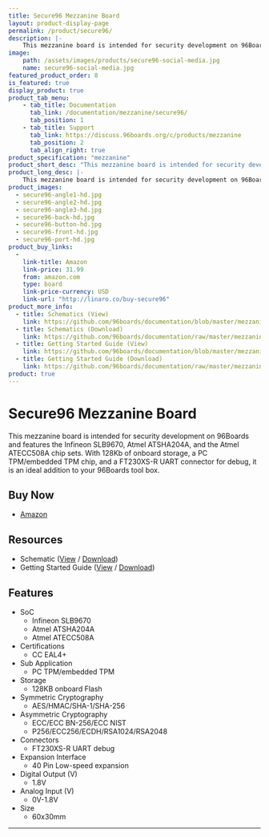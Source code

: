 ```yaml
---
title: Secure96 Mezzanine Board
layout: product-display-page
permalink: /product/secure96/
description: |-
    This mezzanine board is intended for security development on 96Boards and features the Infineon SLB9670, Atmel ATSHA204A, and the Atmel ATECC508A chip sets.
image:
    path: /assets/images/products/secure96-social-media.jpg
    name: secure96-social-media.jpg
featured_product_order: 8
is_featured: true
display_product: true
product_tab_menu:
    - tab_title: Documentation
      tab_link: /documentation/mezzanine/secure96/
      tab_position: 1
    - tab_title: Support
      tab_link: https://discuss.96boards.org/c/products/mezzanine
      tab_position: 2
      tab_align_right: true
product_specification: "mezzanine"
product_short_desc: "This mezzanine board is intended for security development on 96Boards and features the Infineon SLB9670, Atmel ATSHA204A, and the Atmel ATECC508A chip sets."
product_long_desc: |-
    This mezzanine board is intended for security development on 96Boards and features the Infineon SLB9670, Atmel ATSHA204A, and the Atmel ATECC508A chip sets. With 128Kb of onboard storage, a PC TPM/embedded TPM chip, and a FT230XS-R UART connector for debug, it is an ideal addition to your 96Boards tool box.
product_images:
  - secure96-angle1-hd.jpg
  - secure96-angle2-hd.jpg
  - secure96-angle3-hd.jpg
  - secure96-back-hd.jpg
  - secure96-button-hd.jpg
  - secure96-front-hd.jpg
  - secure96-port-hd.jpg
product_buy_links:
  -
    link-title: Amazon
    link-price: 31.99
    from: amazon.com
    type: board
    link-price-currency: USD
    link-url: "http://linaro.co/buy-secure96"
product_more_info:
  - title: Schematics (View)
    link: https://github.com/96boards/documentation/blob/master/mezzanine/secure96/files/secure96-schematics.pdf
  - title: Schematics (Download)
    link: https://github.com/96boards/documentation/raw/master/mezzanine/secure96/files/secure96-schematics.pdf
  - title: Getting Started Guide (View)
    link: https://github.com/96boards/documentation/blob/master/mezzanine/secure96/guides/secure96-guide.pdf
  - title: Getting Started Guide (Download)
    link: https://github.com/96boards/documentation/raw/master/mezzanine/secure96/guides/secure96-guide.pdf
product: true
---
```

# Secure96 Mezzanine Board

This mezzanine board is intended for security development on 96Boards and features the Infineon SLB9670, Atmel ATSHA204A, and the Atmel ATECC508A chip sets. With 128Kb of onboard storage, a PC TPM/embedded TPM chip, and a FT230XS-R UART connector for debug, it is an ideal addition to your 96Boards tool box.

## Buy Now

- [Amazon](https://amzn.to/2qWN1CC)

## Resources

- Schematic ([View](https://github.com/96boards/documentation/blob/master/mezzanine/secure96/files/secure96-schematics.pdf) / [Download](https://github.com/96boards/documentation/raw/master/mezzanine/secure96/files/secure96-schematics.pdf))
- Getting Started Guide ([View](https://github.com/96boards/documentation/blob/master/mezzanine/secure96/guides/secure96-guide.pdf) / [Download](https://github.com/96boards/documentation/raw/master/mezzanine/secure96/guides/secure96-guide.pdf))

## Features

- SoC
   - Infineon SLB9670
   - Atmel ATSHA204A
   - Atmel ATECC508A
- Certifications
   - CC EAL4+
- Sub Application
   - PC TPM/embedded TPM
- Storage
   - 128KB onboard Flash
- Symmetric Cryptography
   - AES/HMAC/SHA-1/SHA-256
- Asymmetric Cryptography
   - ECC/ECC BN-256/ECC NIST
   - P256/ECC256/ECDH/RSA1024/RSA2048
- Connectors
   - FT230XS-R UART debug
- Expansion Interface
   - 40 Pin Low-speed expansion
- Digital Output (V)
   - 1.8V
- Analog Input (V)
   - 0V-1.8V
- Size
   - 60x30mm

***
